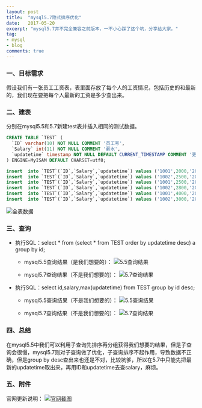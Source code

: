 ```yaml
---
layout: post
title:  "mysql5.7隐式排序优化"
date:   2017-05-20
excerpt: "mysql5.7并不完全兼容之前版本，一不小心踩了这个坑，分享给大家。"
tag:
- mysql
- blog
comments: true
---
```


### 一、目标需求

假设我们有一张员工工资表，表里面存放了每个人的工资情况，包括历史的和最新的，我们现在要把每个人最新的工资是多少查出来。

### 二、建表

分别在mysql5.5和5.7新建test表并插入相同的测试数据。

```sql
CREATE TABLE `TEST` (
  `ID` varchar(10) NOT NULL COMMENT '员工号',
  `Salary` int(11) NOT NULL COMMENT '薪水',
  `updatetime` timestamp NOT NULL DEFAULT CURRENT_TIMESTAMP COMMENT '更新时间'
) ENGINE=MyISAM DEFAULT CHARSET=utf8;

insert  into `TEST`(`ID`,`Salary`,`updatetime`) values ('1001',2000,'2017-01-20 13:59:09');
insert  into `TEST`(`ID`,`Salary`,`updatetime`) values ('1002',2500,'2017-01-20 13:59:23');
insert  into `TEST`(`ID`,`Salary`,`updatetime`) values ('1001',2500,'2017-03-01 13:59:33');
insert  into `TEST`(`ID`,`Salary`,`updatetime`) values ('1002',2800,'2017-03-01 14:00:44');
insert  into `TEST`(`ID`,`Salary`,`updatetime`) values ('1001',4000,'2017-05-25 14:00:58');
insert  into `TEST`(`ID`,`Salary`,`updatetime`) values ('1002',3000,'2017-05-25 14:01:07');
```

![全表数据](http://i68.tinypic.com/rr2pgh.jpg)

### 三、查询

- 执行SQL：select * from (select * from TEST order by updatetime desc) a group by id;

	- mysql5.5查询结果（是我们想要的）：
![5.5查询结果](http://i67.tinypic.com/dwtaxg.jpg)

	- mysql5.7查询结果（不是我们想要的）：
![5.7查询结果](http://i66.tinypic.com/htzbyp.jpg)

- 执行SQL：select id,salary,max(updatetime) from TEST group by id desc;

	- mysql5.5查询结果（不是我们想要的）：
![5.5查询结果](http://i66.tinypic.com/zvecdi.jpg)

	- mysql5.7查询结果（不是我们想要的）：
![5.7查询结果](http://i66.tinypic.com/zvecdi.jpg)

### 四、总结
在mysql5.5中我们可以利用子查询先排序再分组获得我们想要的结果，但是子查询会很慢，mysql5.7则对子查询做了优化，子查询排序不起作用，导致数据不正确，但是group by desc查出来也还是不对，比较坑爹，所以在5.7中只能先把最新的updatetime取出来，再用ID和updatetime去查salary，麻烦。

### 五、附件
官网更新说明：
[![官网截图](http://i67.tinypic.com/24686jm.png)]()
